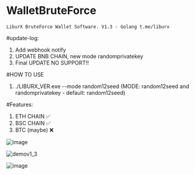 # WalletBruteForce
`LiburX BruteForce Wallet Software. V1.3 - Golang
t.me/liburx`

#update-log:
1. Add webhook notify
2. UPDATE BNB CHAIN, new mode randomprivatekey
3. Final UPDATE NO SUPPORT!!

#HOW TO USE
1. ./LIBURX_VER.exe --mode random12seed (MODE: random12seed and randomprivatekey - default: random12seed)


#Features:
1. ETH CHAIN ✅
2. BSC CHAIN ✅
3. BTC (maybe) ❌

![image](https://github.com/learnjavalorant/WalletBruteForce/assets/93646171/efac9bf1-f35c-41a4-9f0f-29ed34f0a2cd)

![demov1_3](https://github.com/learnjavalorant/WalletBruteForce/assets/93646171/954af2cc-8dfd-4078-a54c-4c74e3e8e5fc)

![image](https://github.com/learnjavalorant/WalletBruteForce/assets/93646171/8f0b937b-5842-4869-8383-ecb90185428d)
